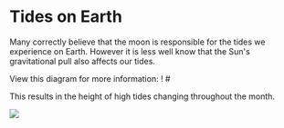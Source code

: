 # Tides on Earth

Many correctly believe that the moon is responsible for the tides we experience on Earth.
However it is less well know that the Sun's gravitational pull also affects our tides. 

View this diagram for more information:
! [](https://1.bp.blogspot.com/--A70-ySFXNY/X3clzgCpgPI/AAAAAAAAJsA/v30SSDrh2sAnp2PYmEmHV7UaubqxUj-mgCLcBGAsYHQ/s2048/bigstock-Lunar-And-Solar-Tides-Vector-I-234308305.jpg)#

This results in the height of high tides changing throughout the month.

![](https://external-content.duckduckgo.com/iu/?u=http%3A%2F%2Fgotbooks.miracosta.edu%2Foceans%2Fimages%2Ftides_neap_spring.jpg&f=1&nofb=1&ipt=3d997ad626392e5377358f3a23d52a265db6ab9af2493a3fe0abd6b01ecc659e)
